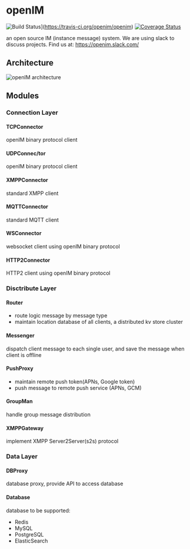# openIM


![Build Status](https://travis-ci.org/openim/openim.svg?branch=master)](https://travis-ci.org/openim/openim) [![Coverage Status](https://coveralls.io/repos/github/openim/openim/badge.svg?branch=master)](https://coveralls.io/github/openim/openim?branch=master)



an open source IM (instance message) system. 
We are using slack to discuss projects. Find us at: https://openim.slack.com/


## Architecture
![openIM architecture](http://i4.buimg.com/573902/4b6715129b0dc21e.png "openIM architecture")

## Modules

### Connection Layer

#### TCPConnector
openIM binary protocol client

#### UDPConnec/tor
openIM binary protocol client

#### XMPPConnector
standard XMPP client

#### MQTTConnector
standard MQTT client

#### WSConnector
websocket client using openIM binary protocol

#### HTTP2Connector
HTTP2 client using openIM binary protocol


### Disctribute Layer
#### Router
* route logic message by message type
* maintain location database of all clients, a distributed kv store cluster

#### Messenger
dispatch client message to each single user, and save the message when client is offline

#### PushProxy
* maintain remote push token(APNs, Google token)
* push message to remote push service (APNs, GCM)

#### GroupMan
handle group message distribution

#### XMPPGateway
implement XMPP Server2Server(s2s) protocol

### Data Layer
#### DBProxy
database proxy, provide API to access database

#### Database
database to be supported:
* Redis
* MySQL
* PostgreSQL
* ElasticSearch
